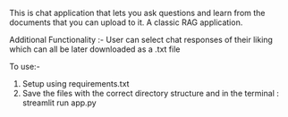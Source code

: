 This is chat application that lets you ask questions and learn from the documents that you can upload to it. A classic RAG application.

Additional Functionality :-  User can select chat responses of their liking which can all be later downloaded as a .txt file

To use:-
1. Setup using requirements.txt
2. Save the files with the correct directory structure and in the terminal : streamlit run app.py

